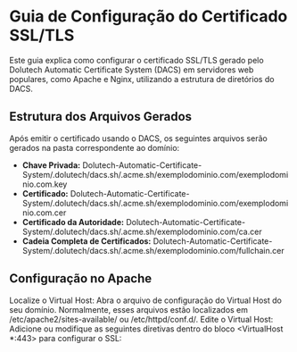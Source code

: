 # Guia de Configuração do Certificado SSL/TLS
Este guia explica como configurar o certificado SSL/TLS gerado pelo Dolutech Automatic Certificate System (DACS) em servidores web populares, como Apache e Nginx, utilizando a estrutura de diretórios do DACS.

## Estrutura dos Arquivos Gerados
Após emitir o certificado usando o DACS, os seguintes arquivos serão gerados na pasta correspondente ao domínio:

- **Chave Privada:** Dolutech-Automatic-Certificate-System/.dolutech/dacs.sh/.acme.sh/exemplodominio.com/exemplodominio.com.key
- **Certificado:** Dolutech-Automatic-Certificate-System/.dolutech/dacs.sh/.acme.sh/exemplodominio.com/exemplodominio.com.cer
- **Certificado da Autoridade:** Dolutech-Automatic-Certificate-System/.dolutech/dacs.sh/.acme.sh/exemplodominio.com/ca.cer
- **Cadeia Completa de Certificados:** Dolutech-Automatic-Certificate-System/.dolutech/dacs.sh/.acme.sh/exemplodominio.com/fullchain.cer

## Configuração no Apache

Localize o Virtual Host: Abra o arquivo de configuração do Virtual Host do seu domínio. Normalmente, esses arquivos estão localizados em /etc/apache2/sites-available/ ou /etc/httpd/conf.d/.
Edite o Virtual Host: Adicione ou modifique as seguintes diretivas dentro do bloco <VirtualHost *:443> para configurar o SSL:

